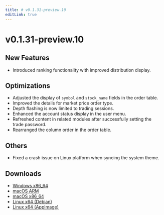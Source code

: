 ```yaml
---
title: # v0.1.31-preview.10
editLink: true
---
```


# v0.1.31-preview.10  <Badge type="warning" text="preview" />

## New Features

- Introduced ranking functionality with improved distribution display.

## Optimizations

- Adjusted the display of `symbol` and `stock_name` fields in the order table.
- Improved the details for market price order type.
- Depth flashing is now limited to trading sessions.
- Enhanced the account status display in the user menu.
- Refreshed content in related modules after successfully setting the trade password.
- Rearranged the column order in the order table.

## Others

- Fixed a crash issue on Linux platform when syncing the system theme.

## Downloads

- [Windows x86_64](https://assets.lbkrs.com/github/release/longbridge-desktop/preview/longbridge-v0.1.31-preview.10-windows-x86_64.zip)
- [macOS ARM](https://assets.lbkrs.com/github/release/longbridge-desktop/preview/longbridge-v0.1.31-preview.10-macos-aarch64.dmg)
- [macOS x86_64](https://assets.lbkrs.com/github/release/longbridge-desktop/preview/longbridge-v0.1.31-preview.10-macos-x86_64.dmg)
- [Linux x64 (Debian)](https://assets.lbkrs.com/github/release/longbridge-desktop/preview/longbridge-v0.1.31-preview.10-linux-x86_64.deb)
- [Linux x64 (AppImage)](https://assets.lbkrs.com/github/release/longbridge-desktop/preview/longbridge-v0.1.31-preview.10-linux-x86_64.AppImage)